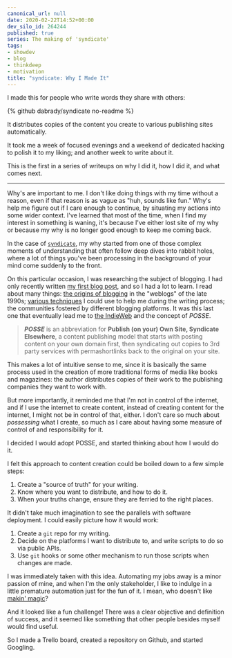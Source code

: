 ```yaml
---
canonical_url: null
date: 2020-02-22T14:52+00:00
dev_silo_id: 264244
published: true
series: The making of 'syndicate'
tags:
- showdev
- blog
- thinkdeep
- motivation
title: "syndicate: Why I Made It"
---
```


I made this for people who write words they share with others:

{% github dabrady/syndicate no-readme %}

It distributes copies of the content you create to various publishing sites automatically.

It took me a week of focused evenings and a weekend of dedicated hacking to polish it to my liking; and another week to write about it.

This is the first in a series of writeups on why I did it, how I did it, and what comes next.

---

Why's are important to me. I don't like doing things with my time without a reason, even if that reason is as vague as "huh, sounds like fun." Why's help me figure out if I care enough to continue, by situating my actions into some wider context. I've learned that most of the time, when I find my interest in something is waning, it's because I've either lost site of my why or because my why is no longer good enough to keep me coming back.

In the case of [`syndicate`](https://github.com/dabrady/syndicate), my why started from one of those complex moments of understanding that often follow deep dives into rabbit holes, where a lot of things you've been processing in the background of your mind come suddenly to the front.

On this particular occasion, I was researching the subject of blogging. I had only recently written [my first blog post](https://dev.to/daniel13rady/declaring-variables-in-javascript-31ch), and so I had a lot to learn. I read about many things: [the origins of blogging](http://www.rebeccablood.net/essays/weblog_history.html) in the "weblogs" of the late 1990s; [various techniques](https://dev.to/amrutaranade/how-to-write-a-blog-post-the-four-drafts-method-1k7b) I could use to help me during the writing process; the communities fostered by different blogging platforms. It was this last one that eventually lead me to [the IndieWeb](https://indieweb.org/POSSE) and the concept of _POSSE_.

> **_POSSE_** is an abbreviation for **Publish (on your) Own Site, Syndicate Elsewhere**, a content publishing model that starts with posting content on your own domain first, then syndicating out copies to 3rd party services with permashortlinks back to the original on your site.

This makes a lot of intuitive sense to me, since it is basically the same process used in the creation of more traditional forms of media like books and magazines: the author distributes copies of their work to the publishing companies they want to work with.

But more importantly, it reminded me that I'm not in control of the internet, and if I use the internet to create content, instead of creating content for the internet, I might not be in control of that, either. I don't care so much about _possessing_ what I create, so much as I care about having some measure of control of and responsibility for it.

I decided I would adopt POSSE, and started thinking about how I would do it.

I felt this approach to content creation could be boiled down to a few simple steps:

1. Create a "source of truth" for your writing.
2. Know where you want to distribute, and how to do it.
3. When your truths change, ensure they are ferried to the right places.

It didn't take much imagination to see the parallels with software deployment. I could easily picture how it would work:

1. Create a `git` repo for my writing.
2. Decide on the platforms I want to distribute to, and write scripts to do so via public APIs.
3. Use `git` hooks or some other mechanism to run those scripts when changes are made.

I was immediately taken with this idea. Automating my jobs away is a minor passion of mine, and when I'm the only stakeholder, I like to indulge in a little premature automation just for the fun of it. I mean, who doesn't like [makin' magic](https://sims.fandom.com/wiki/The_Sims:_Makin%27_Magic)?

And it looked like a fun challenge! There was a clear objective and definition of success, and it seemed like something that other people besides myself would find useful.

So I made a Trello board, created a repository on Github, and started Googling.
